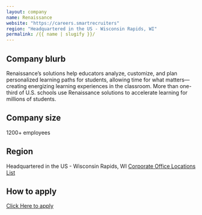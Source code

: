 ```yaml
---
layout: company
name: Renaissance
website: "https://careers.smartrecruiters"
region: "Headquartered in the US - Wisconsin Rapids, WI"
permalink: /{{ name | slugify }}/
---
```


## Company blurb

Renaissance’s solutions help educators analyze, customize, and plan personalized learning paths for students, allowing time for what matters—creating energizing learning experiences in the classroom. More than one-third of U.S. schools use Renaissance solutions to accelerate learning for millions of students.

## Company size

1200+ employees


## Region

Headquartered in the US - Wisconsin Rapids, WI
[Corporate Office Locations List](https://www.renaissance.com/about-us/contact-us/#office-locations)

## How to apply

[Click Here to apply](https://careers.smartrecruiters.com/Renaissance)